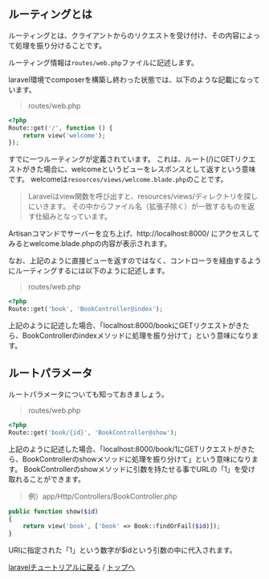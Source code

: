 ## ルーティングとは
ルーティングとは、クライアントからのリクエストを受け付け、その内容によって処理を振り分けることです。

ルーティング情報は`routes/web.php`ファイルに記述します。

laravel環境でcomposerを構築し終わった状態では、以下のような記載になっています。

> routes/web.php
```php
<?php
Route::get('/', function () {
    return view('welcome');
});
```

すでに一つルーティングが定義されています。
これは、ルート(/)にGETリクエストがきた場合に、welcomeというビューをレスポンスとして返すという意味です。
welcomeは`resources/views/welcome.blade.php`のことです。

> Laravelはview関数を呼び出すと、resources/views/ディレクトリを探しにいきます。
その中からファイル名（拡張子除く）が一致するものを返す仕組みとなっています。

Artisanコマンドでサーバーを立ち上げ、http://localhost:8000/ にアクセスしてみるとwelcome.blade.phpの内容が表示されます。

なお、上記のように直接ビューを返すのではなく、コントローラを経由するようにルーティングするには以下のように記述します。

> routes/web.php
```php
<?php
Route::get('book', 'BookController@index');
```

上記のように記述した場合、「localhost:8000/bookにGETリクエストがきたら、BookControllerのindexメソッドに処理を振り分けて」という意味になります。

## ルートパラメータ
ルートパラメータについても知っておきましょう。

> routes/web.php
```php
<?php
Route::get('book/{id}', 'BookController@show');
```

上記のように記述した場合、「localhost:8000/book/1にGETリクエストがきたら、BookControllerのshowメソッドに処理を振り分けて」という意味になります。
BookControllerのshowメソッドに引数を持たせる事でURLの「1」を受け取れることができます。

> 例）app/Http/Controllers/BookController.php
```php
public function show($id)
{
    return view('book', ['book' => Book::findOrFail($id)]);
}
```

URIに指定された「1」という数字が$idという引数の中に代入されます。


[laravelチュートリアルに戻る](/web_application/laravel_tutorial.md) /
[トップへ](/README.md)
